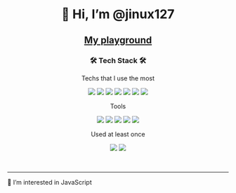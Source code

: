 
<h1 align="center">👋 Hi, I’m @jinux127 </h1>

<h2 align="center"> <a href="https://jinux-playground.xyz/">My playground</a></h2>

<h3 align="center">🛠 Tech Stack 🛠</h3>

<p align="center"> Techs that I use the most </p>

<p align="center">
  <img src="https://img.shields.io/badge/JavaScript-FFC81E?style=flat-square&logo=JavaScript&logoColor=white"/>
  <img src="https://img.shields.io/badge/TypeScript-3178C6?style=flat-square&logo=TypeScript&logoColor=white"/>
  <img src="https://img.shields.io/badge/React-0088CC?style=flat-square&logo=React&logoColor=white"/>
  
  <img src="https://img.shields.io/badge/HTML5-E34F26?style=flat-square&logo=HTML5&logoColor=white"/>
  <img src="https://img.shields.io/badge/CSS3-1572B6?style=flat-square&logo=CSS3&logoColor=white"/>
  <img src="https://img.shields.io/badge/styled%20components-DB7093?style=flat-square&logo=styled-components&logoColor=white"/>
    <img src="https://img.shields.io/badge/Recoil-764ABC?style=flat-square&logo=recoil&logoColor=white"/>
</p>

<p align="center"> Tools </p>

<p align="center">
  <img src="https://img.shields.io/badge/ESLint-4B32C3?style=flat-square&logo=ESLint&logoColor=white"/>
  <img src="https://img.shields.io/badge/Prettier-F7B93E?style=flat-square&logo=Prettier&logoColor=white"/>
  <img src="https://img.shields.io/badge/Slack-4A154B?style=flat-square&logo=Slack&logoColor=white"/>
    <img src="https://img.shields.io/badge/Discord-5865F2?style=flat-square&logo=Discord&logoColor=white"/>
  <img src="https://img.shields.io/badge/Figma-F24E1E?style=flat-square&logo=Figma&logoColor=white"/>
</p>

<p align="center"> Used at least once </p>

<p align="center">
  <img src="https://img.shields.io/badge/Node.js-003545?style=flat-square&logo=Node.js&logoColor=white"/>
  <img src="https://img.shields.io/badge/MongoDB-47A248?style=flat-square&logo=MongoDB&logoColor=white"/>
</p>


<br>

<!--
<div align="center" style="text-align:center">
  
  ![Jinwoo's GitHub stats](https://github-readme-stats.vercel.app/api?username=jinux127&bg_color=30,e96443,904e95&title_color=fff&text_color=fff&show_icons=true&count_private=true)

</div>

-->
---
<p>👀 I’m interested in JavaScript</p>
